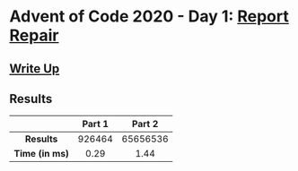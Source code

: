 # Advent of Code 2020 - Day 1: [Report Repair](https://adventofcode.com/2020/day/1)

## [Write Up](https://codingap.github.io/advent-of-code/writeups/2020/day01)

## Results

|                  | **Part 1** | **Part 2** |
| :--------------: | :--------: | :--------: |
|   **Results**    | 926464 | 65656536 |
| **Time (in ms)** | 0.29 | 1.44 |
